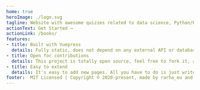 ```yaml
---
home: true
heroImage: ./logo.svg
tagline: Website with awesome quizzes related to data science, Python/R programming and more
actionText: Get Started →
actionLink: /books/
features:
- title: Built with Vuepress
  details: Fully static, does not depend on any external API or database, which makes website really fast. Hosted on Github Pages.
- title: Open for contributions
  details: This project is totally open source, feel free to fork it, add your own quizzes and submit a pull request!
- title: Easy to extend
  details: It's easy to add new pages. All you have to do is just write a regular markdown file (html/vue also supported), and enjoy new quiz.
footer:  MIT Licensed | Copyright © 2020-present, made by rarha_eu and jakwisn.
---
```

